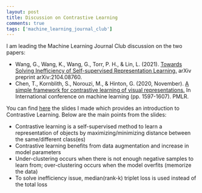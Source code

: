 ```yaml
---
layout: post
title: Discussion on Contrastive Learning
comments: true
tags: ['machine_learning_journal_club']
---
```


I am leading the Machine Learning Journal Club discussion on the two papers:  
- Wang, G., Wang, K., Wang, G., Torr, P. H., & Lin, L. (2021). [Towards Solving Inefficiency of Self-supervised Representation Learning.](https://arxiv.org/abs/2104.08760) arXiv preprint arXiv:2104.08760.
- Chen, T., Kornblith, S., Norouzi, M., & Hinton, G. (2020, November). [A simple framework for contrastive learning of visual representations.](https://arxiv.org/abs/2002.05709) In International conference on machine learning (pp. 1597-1607). PMLR.

<!--more-->

You can find [here](https://docs.google.com/presentation/d/1ZS-L-o46h68Q78UR-7nCCRZls4a53M6L_73CHr6xFN4/edit?usp=sharing) the slides I made which provides an introduction to Contrastive Learning. Below are the main points from the slides:  
- Contrastive learning is a self-supervised method to learn a representation of objects by maximizing/minimizing distance between the same/different class(es)
- Contrastive learning benefits from data augmentation and increase in model parameters
- Under-clustering occurs when there is not enough negative samples to learn from; over-clustering occurs when the model overfits (memorize the data)
- To solve inefficiency issue, median(rank-k) triplet loss is used instead of the total loss

